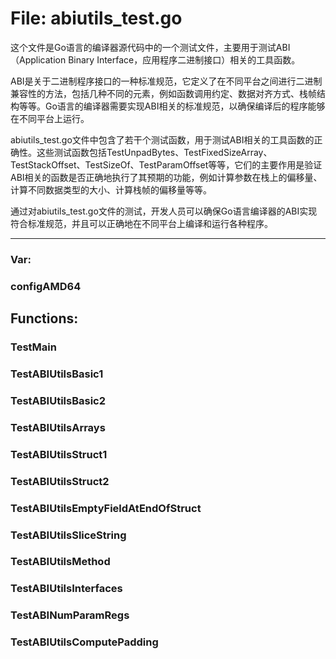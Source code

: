 # File: abiutils_test.go

这个文件是Go语言的编译器源代码中的一个测试文件，主要用于测试ABI（Application Binary Interface，应用程序二进制接口）相关的工具函数。

ABI是关于二进制程序接口的一种标准规范，它定义了在不同平台之间进行二进制兼容性的方法，包括几种不同的元素，例如函数调用约定、数据对齐方式、栈帧结构等等。Go语言的编译器需要实现ABI相关的标准规范，以确保编译后的程序能够在不同平台上运行。

abiutils_test.go文件中包含了若干个测试函数，用于测试ABI相关的工具函数的正确性。这些测试函数包括TestUnpadBytes、TestFixedSizeArray、TestStackOffset、TestSizeOf、TestParamOffset等等，它们的主要作用是验证ABI相关的函数是否正确地执行了其预期的功能，例如计算参数在栈上的偏移量、计算不同数据类型的大小、计算栈帧的偏移量等等。

通过对abiutils_test.go文件的测试，开发人员可以确保Go语言编译器的ABI实现符合标准规范，并且可以正确地在不同平台上编译和运行各种程序。




---

### Var:

### configAMD64





## Functions:

### TestMain





### TestABIUtilsBasic1





### TestABIUtilsBasic2





### TestABIUtilsArrays





### TestABIUtilsStruct1





### TestABIUtilsStruct2





### TestABIUtilsEmptyFieldAtEndOfStruct





### TestABIUtilsSliceString





### TestABIUtilsMethod





### TestABIUtilsInterfaces





### TestABINumParamRegs





### TestABIUtilsComputePadding





